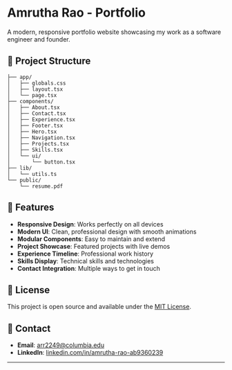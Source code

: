 # Amrutha Rao - Portfolio

A modern, responsive portfolio website showcasing my work as a software engineer and founder.


## 📁 Project Structure

```
├── app/
│   ├── globals.css
│   ├── layout.tsx
│   └── page.tsx
├── components/
│   ├── About.tsx
│   ├── Contact.tsx
│   ├── Experience.tsx
│   ├── Footer.tsx
│   ├── Hero.tsx
│   ├── Navigation.tsx
│   ├── Projects.tsx
│   ├── Skills.tsx
│   └── ui/
│       └── button.tsx
├── lib/
│   └── utils.ts
└── public/
    └── resume.pdf
```

## 🎯 Features

- **Responsive Design**: Works perfectly on all devices
- **Modern UI**: Clean, professional design with smooth animations
- **Modular Components**: Easy to maintain and extend
- **Project Showcase**: Featured projects with live demos
- **Experience Timeline**: Professional work history
- **Skills Display**: Technical skills and technologies
- **Contact Integration**: Multiple ways to get in touch
 
## 📄 License

This project is open source and available under the [MIT License](LICENSE).

## 📧 Contact

- **Email**: arr2249@columbia.edu
- **LinkedIn**: [linkedin.com/in/amrutha-rao-ab9360239](https://linkedin.com/in/amrutha-rao-ab9360239)

---